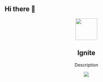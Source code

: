 ## Hi there 👋

<div class="container">
  <ul>
    <div align="center">
      <img width="70" height="70" src="https://i.imgur.com/uL47LMc.png" /> 
      <h2><strong>Ignite</strong></h2>
      <p align="center">Description</p>
      <a href="https://github.com/Nisru-Projects/NisruIgnite"><img src="https://img.shields.io/badge/Nisru-Ignite-red"/></a>
    </div>
  </ul>
</div>
